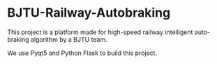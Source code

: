 # BJTU-Railway-Autobraking

This project is a platform made for high-speed railway intelligent auto-braking algorithm by a BJTU team.

We use Pyqt5 and Python Flask to build this project.
